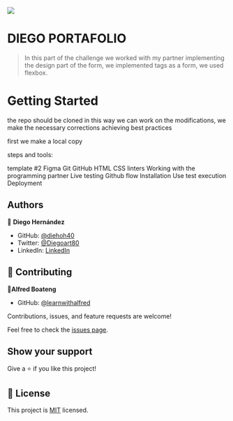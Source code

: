 ![](https://img.shields.io/badge/Microverse-blueviolet)

# DIEGO PORTAFOLIO

>In this part of the challenge we worked with my partner implementing the design part of the form, we implemented tags as a form, we used flexbox.

# Getting Started

the repo should be cloned in this way we can work on the modifications, we make the necessary corrections achieving best practices 

first we make a local copy 

steps and tools:

template #2 Figma
Git 
GitHub
HTML
CSS
linters
Working with the programming partner
Live testing
Github flow
Installation 
Use
test execution
Deployment


## Authors

👤 **Diego Hernández**

- GitHub: [@diehoh40](https://github.com/diegoh40)
- Twitter: [@Diegoart80](https://twitter.com/twitterhandle)
- LinkedIn: [LinkedIn](https://www.linkedin.com/in/diego-hernández-25280a100/)


## 🤝 Contributing

👤**Alfred Boateng**
- GitHub: [@learnwithalfred](https://github.com/learnwithalfred)



Contributions, issues, and feature requests are welcome!

Feel free to check the [issues page](../../issues/).

## Show your support

Give a ⭐️ if you like this project!


## 📝 License

This project is [MIT](./MIT.md) licensed.
